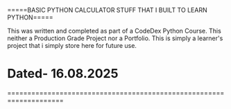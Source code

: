 =====BASIC PYTHON CALCULATOR STUFF THAT I BUILT TO LEARN PYTHON=====

This was written and completed as part of a CodeDex Python Course.
This neither a Production Grade Project nor a Portfolio.
This is simply a learner's project that i simply store here for
future use.

# Dated- 16.08.2025

====================================================================
